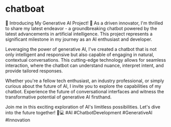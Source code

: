 # chatboat
🤖 Introducing My Generative AI Project! 🚀
As a driven innovator, I'm thrilled to share my latest endeavor - a groundbreaking chatbot powered by the latest advancements in artificial intelligence. This project represents a significant milestone in my journey as an AI enthusiast and developer.

Leveraging the power of generative AI, I've created a chatbot that is not only intelligent and responsive but also capable of engaging in natural, contextual conversations. This cutting-edge technology allows for seamless interaction, where the chatbot can understand nuance, interpret intent, and provide tailored responses.

Whether you're a fellow tech enthusiast, an industry professional, or simply curious about the future of AI, I invite you to explore the capabilities of my chatbot. Experience the future of conversational interfaces and witness the transformative potential of generative AI firsthand.

Join me in this exciting exploration of AI's limitless possibilities. Let's dive into the future together! 🤖💻 #AI #ChatbotDevelopment #GenerativeAI #Innovation
